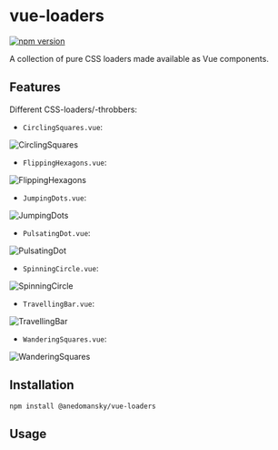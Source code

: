 # vue-loaders

[![npm version](https://badge.fury.io/js/@anedomansky%2Fvue-loaders.svg)](https://badge.fury.io/js/@anedomansky%2Fvue-loaders)

A collection of pure CSS loaders made available as Vue components.

## Features

Different CSS-loaders/-throbbers:

- `CirclingSquares.vue`:

![CirclingSquares](/path/to/image.png "Text to show on mouseover")

- `FlippingHexagons.vue`:

![FlippingHexagons](/path/to/image.png "Text to show on mouseover")

- `JumpingDots.vue`:

![JumpingDots](/path/to/image.png "Text to show on mouseover")

- `PulsatingDot.vue`:

![PulsatingDot](/path/to/image.png "Text to show on mouseover")

- `SpinningCircle.vue`:

![SpinningCircle](/path/to/image.png "Text to show on mouseover")

- `TravellingBar.vue`:

![TravellingBar](/path/to/image.png "Text to show on mouseover")

- `WanderingSquares.vue`:

![WanderingSquares](/path/to/image.png "Text to show on mouseover")

## Installation

`npm install @anedomansky/vue-loaders`

## Usage


